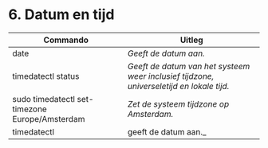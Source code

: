 # 6. Datum en tijd

Commando | Uitleg
--- | ---
date | _Geeft de datum aan._
timedatectl status | _Geeft de datum van het systeem weer inclusief tijdzone, universeletijd en lokale tijd._
sudo timedatectl set-timezone Europe/Amsterdam | _Zet de systeem tijdzone op Amsterdam._
timedatectl | geeft de datum aan._